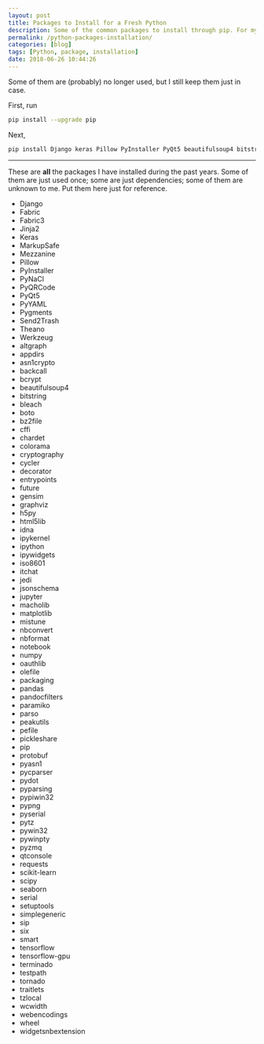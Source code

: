 ```yaml
---
layout: post
title: Packages to Install for a Fresh Python
description: Some of the common packages to install through pip. For my reference only. Might be helpful to you.
permalink: /python-packages-installation/
categories: [blog]
tags: [Python, package, installation]
date: 2018-06-26 10:44:26 
---
```


Some of them are (probably) no longer used, but I still keep them just in case.

First, run

```sh
pip install --upgrade pip
```

Next,

```sh
pip install Django keras Pillow PyInstaller PyQt5 beautifulsoup4 bitstring h5py ipython jupyter matplotlib numpy pandas peakutils pyserial requests scikit-learn scipy seaborn setuptools six tensorflow tensorflow-gpu
```

---

These are **all** the packages I have installed during the past years. Some of them are just used once; some are just dependencies; some of them are unknown to me. Put them here just for reference.

-   Django
-   Fabric
-   Fabric3
-   Jinja2
-   Keras
-   MarkupSafe
-   Mezzanine
-   Pillow
-   PyInstaller
-   PyNaCl
-   PyQRCode
-   PyQt5
-   PyYAML
-   Pygments
-   Send2Trash
-   Theano
-   Werkzeug
-   altgraph
-   appdirs
-   asn1crypto
-   backcall
-   bcrypt
-   beautifulsoup4
-   bitstring
-   bleach
-   boto
-   bz2file
-   cffi
-   chardet
-   colorama
-   cryptography
-   cycler
-   decorator
-   entrypoints
-   future
-   gensim
-   graphviz
-   h5py
-   html5lib
-   idna
-   ipykernel
-   ipython
-   ipywidgets
-   iso8601
-   itchat
-   jedi
-   jsonschema
-   jupyter
-   macholib
-   matplotlib
-   mistune
-   nbconvert
-   nbformat
-   notebook
-   numpy
-   oauthlib
-   olefile
-   packaging
-   pandas
-   pandocfilters
-   paramiko
-   parso
-   peakutils
-   pefile
-   pickleshare
-   pip
-   protobuf
-   pyasn1
-   pycparser
-   pydot
-   pyparsing
-   pypiwin32
-   pypng
-   pyserial
-   pytz
-   pywin32
-   pywinpty
-   pyzmq
-   qtconsole
-   requests
-   scikit-learn
-   scipy
-   seaborn
-   serial
-   setuptools
-   simplegeneric
-   sip
-   six
-   smart
-   tensorflow
-   tensorflow-gpu
-   terminado
-   testpath
-   tornado
-   traitlets
-   tzlocal
-   wcwidth
-   webencodings
-   wheel
-   widgetsnbextension
